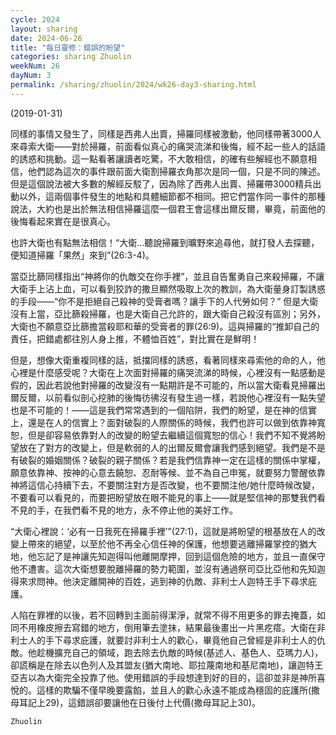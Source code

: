 ```yaml
---
cycle: 2024
layout: sharing
date: 2024-06-26
title: "每日靈修：錯誤的盼望"
categories: sharing Zhuolin
weekNum: 26
dayNum: 3
permalink: /sharing/zhuolin/2024/wk26-day3-sharing.html
---
```

(2019-01-31)

同樣的事情又發生了，同樣是西弗人出賣，掃羅同樣被激動，他同樣帶著3000人來尋索大衛——對於掃羅，前面看似真心的痛哭流涕和後悔，經不起一些人的話語的誘惑和挑動。這一點看著讓讀者吃驚，不大敢相信，的確有些解經也不願意相信，他們認為這次的事件跟前面大衛割掃羅衣角那次是同一個，只是不同的陳述。但是這個說法被大多數的解經反駁了，因為除了西弗人出賣、掃羅帶3000精兵出動以外，這兩個事件發生的地點和具體細節都不相同。把它們當作同一事件的那種說法，大約也是出於無法相信掃羅這麼一個君王會這樣出爾反爾，畢竟，前面他的後悔看起來實在是很真心。  

也許大衛也有點無法相信！“大衛...聽說掃羅到曠野來追尋他，就打發人去探聽，便知道掃羅「果然」來到”(26:3-4)。  

當亞比篩同樣指出“神將你的仇敵交在你手裡”，並且自告奮勇自己來殺掃羅，不讓大衛手上沾上血，可以看到狡詐的撒旦顯然吸取上次的教訓，為大衛量身訂製誘惑的手段——“你不是拒絕自己殺神的受膏者嗎？讓手下的人代勞如何？” 但是大衛沒有上當，亞比篩殺掃羅，也是大衛自己允許的，跟大衛自己殺沒有區別；另外，大衛也不願意亞比篩擔當殺耶和華的受膏者的罪(26:9)。這與掃羅的“推卸自己的責任，把錯處都往別人身上推，不體恤百姓”，對比實在是鮮明！  

但是，想像大衛重複同樣的話，抵擋同樣的誘惑，看著同樣來尋索他的命的人，他心裡是什麼感受呢？大衛在上次面對掃羅的痛哭流涕的時候，心裡沒有一點感動是假的，因此若說他對掃羅的改變沒有一點期許是不可能的，所以當大衛看見掃羅出爾反爾，以前看似剖心挖肺的後悔彷彿沒有發生過一樣，若說他心裡沒有一點失望也是不可能的！——這是我們常常遇到的一個陷阱，我們的盼望，是在神的信實上，還是在人的信實上？面對破裂的人際關係的時候，我們也許可以做到依靠神寬恕，但是卻容易依靠對人的改變的盼望去繼續這個寬恕的信心！我們不知不覺將盼望放在了對方的改變上，但是軟弱的人的出爾反爾會讓我們感到絕望。我們是不是有破裂的婚姻關係？破裂的親子關係？若是我們信靠神一定在這樣的關係中掌權，願意依靠神、按神的心意去饒恕、忍耐等候、並不為自己申冤，就要努力警醒依靠神將這信心持續下去，不要關注對方是否改變，也不要關注他/她什麼時候改變，不要看可以看見的，而要把盼望放在眼不能見的事上——就是堅信神的那雙我們看不見的手，在我們看不見的地方，永不停止他的美好工作。  

“大衛心裡說：‘必有一日我死在掃羅手裡’”(27:1)，這就是將盼望的根基放在人的改變上帶來的絕望，以至於他不再全心信任神的保護，他想要逃離掃羅掌控的猶大地，他忘記了是神讓先知迦得叫他離開摩押，回到這個危險的地方，並且一直保守他不遭害。這次大衛想要脫離掃羅的勢力範圍，並沒有通過祭司亞比亞他和先知迦得來求問神。他決定離開神的百姓，逃到神的仇敵、非利士人迦特王手下尋求庇護。  

人陷在罪裡的以後，若不回轉到主面前得潔淨，就常不得不用更多的罪去掩蓋，如同不用橡皮擦去寫錯的地方，倒用筆去塗抹，結果最後畫出一片黑疙瘩。大衛在非利士人的手下尋求庇護，就要討非利士人的歡心，畢竟他自己曾經是非利士人的仇敵。他趁機擴充自己的領域，跑去除去仇敵的時候(基述人、基色人、亞瑪力人)，卻謊稱是在除去以色列人及其盟友(猶大南地、耶拉蔑南地和基尼南地)，讓迦特王亞吉以為大衛完全投靠了他。使用錯誤的手段想達到好的目的，這卻並非是神所喜悅的。這樣的欺騙不僅早晚要露餡，並且人的歡心永遠不能成為穩固的庇護所(撒母耳記上29)，這錯誤卻要讓他在日後付上代價(撒母耳記上30)。  

`Zhuolin`  
